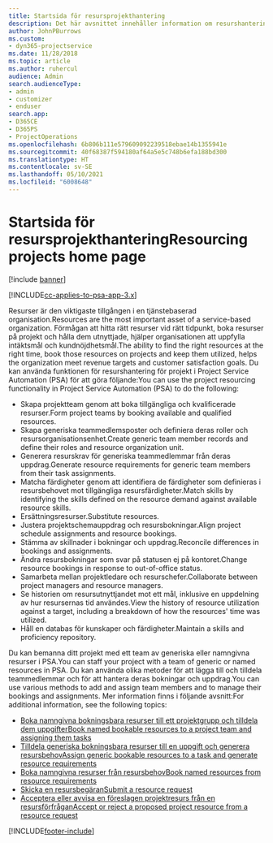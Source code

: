 ```yaml
---
title: Startsida för resursprojekthantering
description: Det här avsnittet innehåller information om resurshanteringsfunktioner i Project Service Automation (PSA) för Dynamics 365.
author: JohnPBurrows
ms.custom:
- dyn365-projectservice
ms.date: 11/28/2018
ms.topic: article
ms.author: ruhercul
audience: Admin
search.audienceType:
- admin
- customizer
- enduser
search.app:
- D365CE
- D365PS
- ProjectOperations
ms.openlocfilehash: 6b806b111e579609092239518ebae14b1355941e
ms.sourcegitcommit: 40f68387f594180af64a5e5c748b6efa188bd300
ms.translationtype: HT
ms.contentlocale: sv-SE
ms.lasthandoff: 05/10/2021
ms.locfileid: "6008648"
---
```

# <a name="resourcing-projects-home-page"></a><span data-ttu-id="c85df-103">Startsida för resursprojekthantering</span><span class="sxs-lookup"><span data-stu-id="c85df-103">Resourcing projects home page</span></span>

[!include [banner](../includes/psa-now-project-operations.md)]

[!INCLUDE[cc-applies-to-psa-app-3.x](../includes/cc-applies-to-psa-app-3x.md)]

<span data-ttu-id="c85df-104">Resurser är den viktigaste tillgången i en tjänstebaserad organisation.</span><span class="sxs-lookup"><span data-stu-id="c85df-104">Resources are the most important asset of a service-based organization.</span></span> <span data-ttu-id="c85df-105">Förmågan att hitta rätt resurser vid rätt tidpunkt, boka resurser på projekt och hålla dem utnyttjade, hjälper organisationen att uppfylla intäktsmål och kundnöjdhetsmål.</span><span class="sxs-lookup"><span data-stu-id="c85df-105">The ability to find the right resources at the right time, book those resources on projects and keep them utilized, helps the organization meet revenue targets and customer satisfaction goals.</span></span> <span data-ttu-id="c85df-106">Du kan använda funktionen för resurshantering för projekt i Project Service Automation (PSA) för att göra följande:</span><span class="sxs-lookup"><span data-stu-id="c85df-106">You can use the project resourcing functionality in Project Service Automation (PSA) to do the following:</span></span>

- <span data-ttu-id="c85df-107">Skapa projektteam genom att boka tillgängliga och kvalificerade resurser.</span><span class="sxs-lookup"><span data-stu-id="c85df-107">Form project teams by booking available and qualified resources.</span></span>
- <span data-ttu-id="c85df-108">Skapa generiska teammedlemsposter och definiera deras roller och resursorganisationsenhet.</span><span class="sxs-lookup"><span data-stu-id="c85df-108">Create generic team member records and define their roles and resource organization unit.</span></span>
- <span data-ttu-id="c85df-109">Generera resurskrav för generiska teammedlemmar från deras uppdrag.</span><span class="sxs-lookup"><span data-stu-id="c85df-109">Generate resource requirements for generic team members from their task assignments.</span></span>
- <span data-ttu-id="c85df-110">Matcha färdigheter genom att identifiera de färdigheter som definieras i resursbehovet mot tillgängliga resursfärdigheter.</span><span class="sxs-lookup"><span data-stu-id="c85df-110">Match skills by identifying the skills defined on the resource demand against available resource skills.</span></span>
- <span data-ttu-id="c85df-111">Ersättningsresurser.</span><span class="sxs-lookup"><span data-stu-id="c85df-111">Substitute resources.</span></span>
- <span data-ttu-id="c85df-112">Justera projektschemauppdrag och resursbokningar.</span><span class="sxs-lookup"><span data-stu-id="c85df-112">Align project schedule assignments and resource bookings.</span></span>
- <span data-ttu-id="c85df-113">Stämma av skillnader i bokningar och uppdrag.</span><span class="sxs-lookup"><span data-stu-id="c85df-113">Reconcile differences in bookings and assignments.</span></span>
- <span data-ttu-id="c85df-114">Ändra resursbokningar som svar på statusen ej på kontoret.</span><span class="sxs-lookup"><span data-stu-id="c85df-114">Change resource bookings in response to out-of-office status.</span></span>
- <span data-ttu-id="c85df-115">Samarbeta mellan projektledare och resurschefer.</span><span class="sxs-lookup"><span data-stu-id="c85df-115">Collaborate between project managers and resource managers.</span></span>
- <span data-ttu-id="c85df-116">Se historien om resursutnyttjandet mot ett mål, inklusive en uppdelning av hur resursernas tid användes.</span><span class="sxs-lookup"><span data-stu-id="c85df-116">View the history of resource utilization against a target, including a breakdown of how the resources' time was utilized.</span></span>
- <span data-ttu-id="c85df-117">Håll en databas för kunskaper och färdigheter.</span><span class="sxs-lookup"><span data-stu-id="c85df-117">Maintain a skills and proficiency repository.</span></span>


<span data-ttu-id="c85df-118">Du kan bemanna ditt projekt med ett team av generiska eller namngivna resurser i PSA.</span><span class="sxs-lookup"><span data-stu-id="c85df-118">You can staff your project with a team of generic or named resources in PSA.</span></span> <span data-ttu-id="c85df-119">Du kan använda olika metoder för att lägga till och tilldela teammedlemmar och för att hantera deras bokningar och uppdrag.</span><span class="sxs-lookup"><span data-stu-id="c85df-119">You can use various methods to add and assign team members and to manage their bookings and assignments.</span></span> <span data-ttu-id="c85df-120">Mer information finns i följande avsnitt:</span><span class="sxs-lookup"><span data-stu-id="c85df-120">For additional information, see the following topics:</span></span>

- [<span data-ttu-id="c85df-121">Boka namngivna bokningsbara resurser till ett projektgrupp och tilldela dem uppgifter</span><span class="sxs-lookup"><span data-stu-id="c85df-121">Book named bookable resources to a project team and assigning them tasks</span></span>](assign-named-bookable-resource.md)
- [<span data-ttu-id="c85df-122">Tilldela generiska bokningsbara resurser till en uppgift och generera resursbehov</span><span class="sxs-lookup"><span data-stu-id="c85df-122">Assign generic bookable resources to a task and generate resource requirements</span></span>](assign-generic-bookable-resource.md)
- [<span data-ttu-id="c85df-123">Boka namngivna resurser från resursbehov</span><span class="sxs-lookup"><span data-stu-id="c85df-123">Book named resources from resource requirements</span></span>](book-named-resource.md)
- [<span data-ttu-id="c85df-124">Skicka en resursbegäran</span><span class="sxs-lookup"><span data-stu-id="c85df-124">Submit a resource request</span></span>](submit-resource-request.md)
- [<span data-ttu-id="c85df-125">Acceptera eller avvisa en föreslagen projektresurs från en resursförfrågan</span><span class="sxs-lookup"><span data-stu-id="c85df-125">Accept or reject a proposed project resource from a resource request</span></span>](accept-reject-proposed-resource.md)


[!INCLUDE[footer-include](../includes/footer-banner.md)]